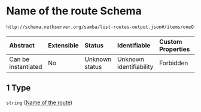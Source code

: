 # Name of the route Schema

```txt
http://schema.nethserver.org/samba/list-routes-output.json#/items/oneOf/1
```



| Abstract            | Extensible | Status         | Identifiable            | Custom Properties | Additional Properties | Access Restrictions | Defined In                                                                        |
| :------------------ | :--------- | :------------- | :---------------------- | :---------------- | :-------------------- | :------------------ | :-------------------------------------------------------------------------------- |
| Can be instantiated | No         | Unknown status | Unknown identifiability | Forbidden         | Allowed               | none                | [list-routes-output.json\*](samba/list-routes-output.json "open original schema") |

## 1 Type

`string` ([Name of the route](list-routes-output-1-items-oneof-name-of-the-route.md))

